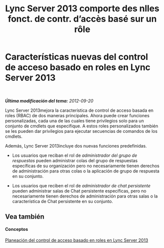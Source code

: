 ﻿---
title: "Lync Server 2013 comporte des nlles fonct. de contr. d’accès basé sur un rôle"
TOCTitle: Características nuevas del control de acceso basado en roles (RBAC)
ms:assetid: 22b4ac42-f234-4b86-bb0c-f20d476205fa
ms:mtpsurl: https://technet.microsoft.com/es-es/library/Gg398297(v=OCS.15)
ms:contentKeyID: 48274675
ms.date: 01/07/2017
mtps_version: v=OCS.15
ms.translationtype: HT
---

# Características nuevas del control de acceso basado en roles en Lync Server 2013

 

_**Última modificación del tema:** 2012-09-20_

Lync Server 2013mejora la característica de control de acceso basada en roles (RBAC) de dos maneras principales. Ahora puede crear funciones personalizadas, cada una de las cuales tiene privilegios solo para un conjunto de cmdlets que especifique. A estos roles personalizados también se les pueden dar privilegios para ejecutar secuencias de comandos de los cmdlets.

Además, Lync Server 2013incluye dos nuevas funciones predefinidas.

  - Los usuarios que reciban el rol de *administrador del grupo de respuestas* pueden administrar colas del grupo de respuestas específicas de su organización pero no necesariamente tienen derechos de administración para otras colas o la aplicación de grupo de respuesta en su conjunto.

  - Los usuarios que reciben el rol de *administrador de chat persistente* pueden administrar salas de Chat persistente específicas, pero no necesariamente tienen derechos de administración para otras salas o la característica de Chat persistente en su conjunto.

## Vea también

#### Conceptos

[Planeación del control de acceso basado en roles en Lync Server 2013](lync-server-2013-planning-for-role-based-access-control.md)

